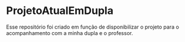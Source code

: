 # ProjetoAtualEmDupla
Esse repositório foi criado em função de disponibilizar o projeto para o acompanhamento com a minha dupla e o professor. 
